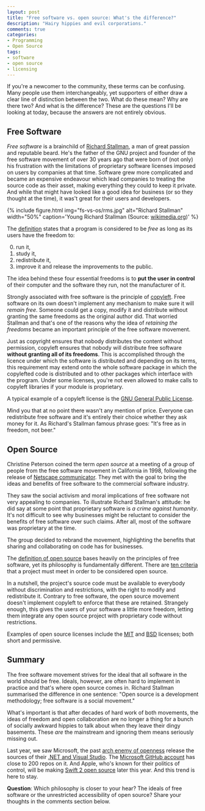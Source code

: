 ```yaml
---
layout: post
title: "Free software vs. open source: What's the difference?"
description: "Hairy hippies and evil corporations."
comments: true
categories:
- Programming
- Open Source
tags:
- software
- open source
- licensing
---
```


If you're a newcomer to the community, these terms can be confusing. Many
people use them interchangeably, yet supporters of either draw a clear line of
distinction between the two. What do these mean? Why are there two? And what
is the difference? These are the questions I'll be looking at today, because
the answers are not entirely obvious.

## Free Software

_Free software_ is a brainchild of [Richard
Stallman](https://en.wikipedia.org/wiki/Richard_Stallman), a man of great
passion and reputable beard. He's the father of the GNU project and founder of
the free software movement of over 30 years ago that were born of (not only)
his frustration with the limitations of proprietary software licenses imposed
on users by companies at that time. Software grew more complicated and became
an expensive endeavour which lead companies to treating the source code as
their asset, making everything they could to keep it private. And while that
might have looked like a good idea for business (or so they thought at the
time), it was't great for their users and developers.

{% include figure.html img="fs-vs-os/rms.jpg" alt="Richard Stallman" width="50%" caption='Young Richard Stallman (Source: <a href="https://commons.wikimedia.org/wiki/File:Richard_Matthew_Stallman.jpeg">wikimedia.org</a>)' %}

The [definition](http://www.gnu.org/philosophy/free-sw.en.html) states that a
program is considered to be _free_ as long as its users have the freedom to:

<ol start="0">
  <li>run it,</li>
  <li>study it,</li>
  <li>redistribute it,</li>
  <li>improve it and release the improvements to the public.</li>
</ol>

The idea behind these four essential freedoms is to **put the user in control**
of their computer and the software they run, not the manufacturer of it.

Strongly associated with free software is the principle of
[copyleft](https://en.wikipedia.org/wiki/Copyleft). Free software on its own
doesn't implement any mechanism to make sure it will _remain free_. Someone
could get a copy, modify it and distribute without granting the same freedoms
as the original author did. That worried Stallman and that's one of the reasons
why the idea of _retaining the freedoms_ became an important principle of the
free software movement.

Just as copyright ensures that nobody distributes the content without
permission, copyleft ensures that nobody will distribute free software
**without granting all of its freedoms**. This is accomplished through the
licence under which the software is distributed and depending on its terms,
this requirement may extend onto the whole software package in which the
copylefted code is distributed and to other packages which interface with the
program. Under some licenses, you're not even allowed to make calls to copyleft
libraries if your module is proprietary.

A typical example of a copyleft license is the [GNU General Public
License](http://www.gnu.org/licenses/gpl-3.0.en.html).

Mind you that at no point there wasn't any mention of price. Everyone can
redistribute free software and it's entirely their choice whether they ask
money for it. As Richard's Stallman famous phrase goes: "It's free as in
freedom, not beer."

## Open Source

Christine Peterson coined the term _open source_ at a meeting of a group of
people from the free software movement in California in 1998, following the
release of [Netscape
communicator](https://en.wikipedia.org/wiki/Netscape_Communicator). They met
with the goal to bring the ideas and benefits of free software to the
commercial software industry.

They saw the social activism and moral implications of free software not very
appealing to companies. To illustrate Richard Stallman's attitude: he did say
at some point that proprietary software is _a crime against humanity_. It's not
difficult to see why businesses might be reluctant to consider the benefits of
free software over such claims. After all, most of the software was proprietary
at the time.

The group decided to rebrand the movement, highlighting the benefits that
sharing and collaborating on code has for businesses.

The [definition of open source](http://opensource.org/docs/osd) bases heavily
on the principles of free software, yet its philosophy is fundamentally
different. There are [ten criteria](http://opensource.org/osd) that a project
must meet in order to be considered open source.

In a nutshell, the project's source code must be available to everybody without
discrimination and restrictions, with the right to modify and redistribute it.
Contrary to free software, the open source movement doesn't implement copyleft
to enforce that these are retained. Strangely enough, this gives the users of
your software a little more freedom, letting them integrate any open source
project with proprietary code without restrictions.

Examples of open source licenses include the
[MIT](http://opensource.org/licenses/MIT) and
[BSD](https://en.wikipedia.org/wiki/BSD_licenses) licenses; both short and
permissive.

## Summary

The free software movement strives for the ideal that all software in the world
should be free. Ideals, however, are often hard to implement in practice and
that's where open source comes in. Richard Stallman summarised the difference
in one sentence: "Open source is a development methodology; free software is
a social movement."

What's important is that after decades of hard work of both movements, the
ideas of freedom and open collaboration are no longer a thing for a bunch of
socially awkward hippies to talk about when they leave their dingy basements.
These _are_ the mainstream and ignoring them means seriously missing out.

Last year, we saw Microsoft, the past [arch enemy of
openness](http://news.cnet.com/2100-1001-257001.html&tag=mncol%3btxt) release
the sources of their [.NET and Visual
Studio](http://blogs.msdn.com/b/somasegar/archive/2014/11/12/opening-up-visual-studio-and-net-to-every-developer-any-application-net-server-core-open-source-and-cross-platform-visual-studio-community-2013-and-preview-of-visual-studio-2015-and-net-2015.aspx).
The [Microsoft GitHub account](https://github.com/Microsoft) has close to 200
repos on it. And Apple, who's known for their politics of control, will be
making [Swift 2 open source](https://developer.apple.com/swift/blog/?id=29)
later this year. And this trend is here to stay.

**Question**: Which philosophy is closer to your hear? The ideals of free
software or the unrestricted accessibility of open source? Share your
thoughts in the comments section below.
